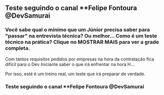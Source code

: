 ## Teste seguindo o canal **Felipe Fontoura @DevSamurai

### Você sabe qual o mínimo que um Júnior precisa saber para "passar" na entrevista técnica? Ou melhor... Como é um teste técnico na prática? Clique no MOSTRAR MAIS para ver a grade completa.

Com tantos requisitos pedidos por empresas na hora da contratação fica difícil para o Dev Iniciante saber o que irá enfrentar na hora H...

Por isso, esté é um treino real, um teste que irá preparar de verdade.

### Teste seguindo o canal **Felipe Fontoura @DevSamurai
